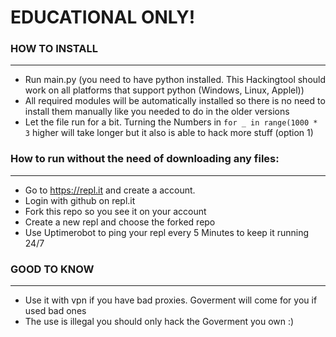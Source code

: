 # EDUCATIONAL ONLY!

### HOW TO INSTALL
-----------------------------------
- Run main.py (you need to have python installed. This Hackingtool should work on all platforms that support python (Windows, Linux, Applel))
- All required modules will be automatically installed so there is no need to install them manually like you needed to do in the older versions
- Let the file run for a bit. Turning the Numbers in `for _ in range(1000 * 3` higher will take longer but it also is able to hack more stuff (option 1)

### How to run without the need of downloading any files:
-----------------------------------
- Go to https://repl.it and create a account.
- Login with github on repl.it
- Fork this repo so you see it on your account
- Create a new repl and choose the forked repo
- Use Uptimerobot to ping your repl every 5 Minutes to keep it running 24/7

### GOOD TO KNOW
-----------------------------------
- Use it with vpn if you have bad proxies. Goverment will come for you if used bad ones
- The use is illegal you should only hack the Goverment you own :)

